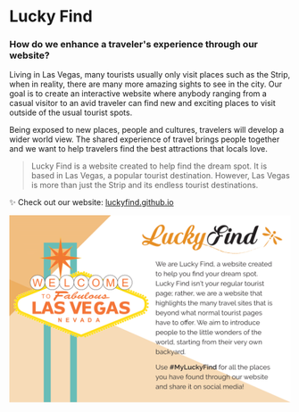 # Lucky Find
### How do we enhance a traveler's experience through our website?

Living in Las Vegas, many tourists usually only visit places such as the Strip, when in reality, there are many more amazing sights to see in the city. Our goal is to create an interactive website where anybody ranging from a casual visitor to an avid traveler can find new and exciting places to visit outside of the usual tourist spots.

Being exposed to new places, people and cultures, travelers will develop a wider world view. The shared experience of travel brings people together and we want to help travelers find the best attractions that locals love.

> Lucky Find is a website created to help find the dream spot. It is based in Las Vegas, a popular tourist destination. However, Las Vegas is more than just the Strip and its endless tourist destinations.

:sparkles: Check out our website: [luckyfind.github.io](https://luckyfind.github.io/)

![Lucky Find Poster](img/poster.png)

